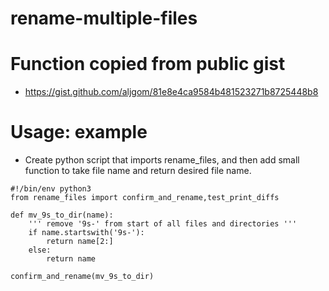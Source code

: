 # rename-multiple-files

# Function copied from public gist
* https://gist.github.com/aljgom/81e8e4ca9584b481523271b8725448b8


# Usage: example

 * Create python script that imports rename_files, and then add small function to take file name and return desired file name.
    
``` 
#!/bin/env python3
from rename_files import confirm_and_rename,test_print_diffs

def mv_9s_to_dir(name):
    ''' remove '9s-' from start of all files and directories '''
    if name.startswith('9s-'):
        return name[2:]
    else:
        return name

confirm_and_rename(mv_9s_to_dir) 
```